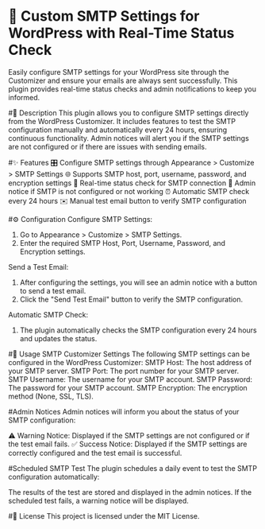 # 📧 Custom SMTP Settings for WordPress with Real-Time Status Check
Easily configure SMTP settings for your WordPress site through the Customizer and ensure your emails are always sent successfully. This plugin provides real-time status checks and admin notifications to keep you informed.

#📝 Description
This plugin allows you to configure SMTP settings directly from the WordPress Customizer. It includes features to test the SMTP configuration manually and automatically every 24 hours, ensuring continuous functionality. Admin notices will alert you if the SMTP settings are not configured or if there are issues with sending emails.

#✨ Features
🎛️ Configure SMTP settings through Appearance > Customize > SMTP Settings
🌐 Supports SMTP host, port, username, password, and encryption settings
🔄 Real-time status check for SMTP connection
🚨 Admin notice if SMTP is not configured or not working
⏰ Automatic SMTP check every 24 hours
✉️ Manual test email button to verify SMTP configuration

#⚙️ Configuration
Configure SMTP Settings:
1. Go to Appearance > Customize > SMTP Settings.
2. Enter the required SMTP Host, Port, Username, Password, and Encryption settings.

Send a Test Email:
1. After configuring the settings, you will see an admin notice with a button to send a test email.
2. Click the "Send Test Email" button to verify the SMTP configuration.

Automatic SMTP Check:
1. The plugin automatically checks the SMTP configuration every 24 hours and updates the status.

#🚀 Usage
SMTP Customizer Settings
The following SMTP settings can be configured in the WordPress Customizer:
SMTP Host: The host address of your SMTP server.
SMTP Port: The port number for your SMTP server.
SMTP Username: The username for your SMTP account.
SMTP Password: The password for your SMTP account.
SMTP Encryption: The encryption method (None, SSL, TLS).

#Admin Notices
Admin notices will inform you about the status of your SMTP configuration:

⚠️ Warning Notice: Displayed if the SMTP settings are not configured or if the test email fails.
✅ Success Notice: Displayed if the SMTP settings are correctly configured and the test email is successful.

#Scheduled SMTP Test
The plugin schedules a daily event to test the SMTP configuration automatically:

The results of the test are stored and displayed in the admin notices. If the scheduled test fails, a warning notice will be displayed.

#📄 License
This project is licensed under the MIT License.
